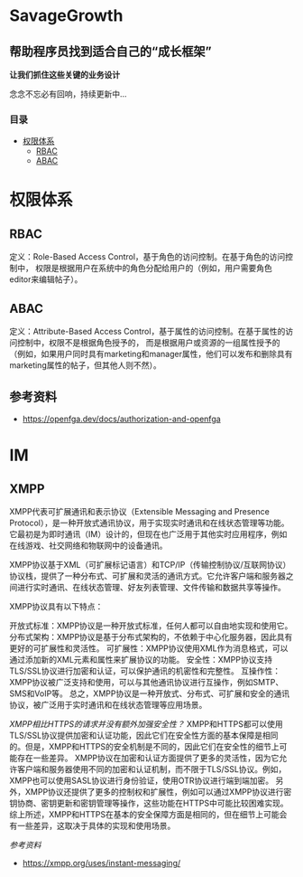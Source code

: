 # SavageGrowth
## 帮助程序员找到适合自己的“成长框架”
**让我们抓住这些关键的业务设计**

念念不忘必有回响，持续更新中...

### 目录
- [权限体系](#权限体系)
    - [RBAC](#RBAC)
    - [ABAC](#ABAC)

   
# 权限体系
## RBAC
定义：Role-Based Access Control，基于角色的访问控制。在基于角色的访问控制中，
权限是根据用户在系统中的角色分配给用户的（例如，用户需要角色editor来编辑帖子）。
## ABAC
定义：Attribute-Based Access Control，基于属性的访问控制。在基于属性的访问控制中，权限不是根据角色授予的，
而是根据用户或资源的一组属性授予的（例如，如果用户同时具有marketing和manager属性，他们可以发布和删除具有marketing属性的帖子，但其他人则不然）。

## 参考资料
* https://openfga.dev/docs/authorization-and-openfga


# IM
## XMPP
XMPP代表可扩展通讯和表示协议（Extensible Messaging and Presence Protocol），是一种开放式通讯协议，用于实现实时通讯和在线状态管理等功能。它最初是为即时通讯（IM）设计的，但现在也广泛用于其他实时应用程序，例如在线游戏、社交网络和物联网中的设备通讯。

XMPP协议基于XML（可扩展标记语言）和TCP/IP（传输控制协议/互联网协议）协议栈，提供了一种分布式、可扩展和灵活的通讯方式。它允许客户端和服务器之间进行实时通讯、在线状态管理、好友列表管理、文件传输和数据共享等操作。

XMPP协议具有以下特点：

开放式标准：XMPP协议是一种开放式标准，任何人都可以自由地实现和使用它。
分布式架构：XMPP协议是基于分布式架构的，不依赖于中心化服务器，因此具有更好的可扩展性和灵活性。
可扩展性：XMPP协议使用XML作为消息格式，可以通过添加新的XML元素和属性来扩展协议的功能。
安全性：XMPP协议支持TLS/SSL协议进行加密和认证，可以保护通讯的机密性和完整性。
互操作性：XMPP协议被广泛支持和使用，可以与其他通讯协议进行互操作，例如SMTP、SMS和VoIP等。
总之，XMPP协议是一种开放式、分布式、可扩展和安全的通讯协议，被广泛用于实时通讯和在线状态管理等应用场景。


*XMPP相比HTTPS的请求并没有额外加强安全性？*
XMPP和HTTPS都可以使用TLS/SSL协议提供加密和认证功能，因此它们在安全性方面的基本保障是相同的。但是，XMPP和HTTPS的安全机制是不同的，因此它们在安全性的细节上可能存在一些差异。
XMPP协议在加密和认证方面提供了更多的灵活性，因为它允许客户端和服务器使用不同的加密和认证机制，而不限于TLS/SSL协议。例如，XMPP也可以使用SASL协议进行身份验证，使用OTR协议进行端到端加密。
另外，XMPP协议还提供了更多的控制权和扩展性，例如可以通过XMPP协议进行密钥协商、密钥更新和密钥管理等操作，这些功能在HTTPS中可能比较困难实现。
综上所述，XMPP和HTTPS在基本的安全保障方面是相同的，但在细节上可能会有一些差异，这取决于具体的实现和使用场景。


*参考资料*<br/>
* https://xmpp.org/uses/instant-messaging/